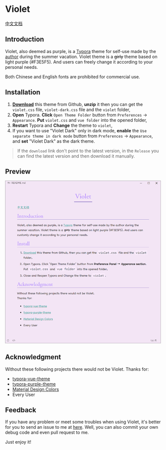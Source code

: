 # Violet

[中文文档](README_zh-CN.md)

## Introduction

Violet, also deemed as purple, is a [Typora](https://typora.io/) theme for self-use made by the [author](https://github.com/chillcicada) during the summer vacation. Violet theme is a ~~girly~~ theme based on light purple (#F3E5F5). And users can freely change it according to your personal needs.

Both Chinese and English fonts are prohibited for commercial use.

## Installation

1. [**Download**](https://github.com/chillcicada/typora-theme-violet/releases/download/v1.0.0/violet.v1.0.0.zip) this theme from Github, **unzip** it then you can get the `violet.css` file, `violet-dark.css` file and the `violet` folder,
2. **Open** Typora. **Click** `Open Theme Folder` button from `Preferences` → `Appearance`. **Put** `violet.css` and `vue folder` into the opened folder,
3. **Restart** Typora and **Change** the theme to `violet`,
4. If you want to use "Violet Dark" only in dark mode, **enable** the `Use separate theme in dark mode` button from `Preferences` → `Appearance`, and **set** "Violet Dark" as the dark theme.

> If the `download` link don't point to the latest version, in the `Release` you can find the latest version and then download it manually.

## Preview

![ScreenShot](./ScreenShots/ScreenShot.png)

## Acknowledgment

Without these following projects there would not be Violet.
Thanks for:

- [typora-vue-theme](https://github.com/blinkfox/typora-vue-theme)
- [typora-purple-theme](https://github.com/hliu202/typora-purple-theme)
- [Material Design Colors](https://materialui.co/colors/)
- Every User

## Feedback

If you have any problem or meet some troubles when using Violet, it's better for you to send an issue to me at [here](https://github.com/chillcicada/typora-theme-violet/issues). Well, you can also commit your own debug code and even pull request to me.

Just enjoy it!
